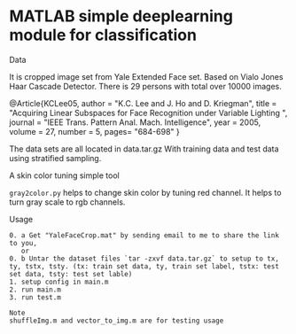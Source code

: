 # MATLAB simple deeplearning module for classification

Data  

It is cropped image set from Yale Extended Face set. Based on Vialo Jones Haar Cascade Detector.
There is 29 persons with total over 10000 images. 

 @Article{KCLee05, 
  author =  "K.C. Lee and J. Ho and D. Kriegman", 
  title =   "Acquiring Linear Subspaces for Face Recognition under Variable Lighting ", 
  journal = "IEEE Trans. Pattern Anal. Mach. Intelligence", 
  year =  2005, 
  volume = 27,
  number = 5, 
  pages= "684-698"
 } 
  

The data sets are all located in data.tar.gz
With training data and test data using stratified sampling.

A skin color tuning simple tool

`gray2color.py` helps to change skin color by tuning red channel.
It helps to turn gray scale to rgb channels.

Usage  

```
0. a Get "YaleFaceCrop.mat" by sending email to me to share the link to you,
   or   
0. b Untar the dataset files `tar -zxvf data.tar.gz` to setup to tx, ty, tstx, tsty. (tx: train set data, ty, train set label, tstx: test set data, tsty: test set lable)
1. setup config in main.m
2. run main.m
3. run test.m
```

```
Note
shuffleImg.m and vector_to_img.m are for testing usage
```
